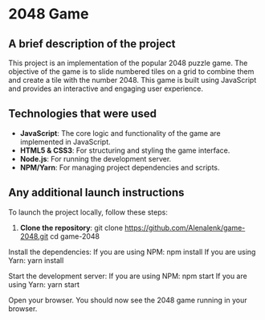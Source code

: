 # 2048 Game

## A brief description of the project

This project is an implementation of the popular 2048 puzzle game. The objective of the game is to slide numbered tiles on a grid to combine them and create a tile with the number 2048. This game is built using JavaScript and provides an interactive and engaging user experience.

## Technologies that were used

- **JavaScript**: The core logic and functionality of the game are implemented in JavaScript.
- **HTML5 & CSS3**: For structuring and styling the game interface.
- **Node.js**: For running the development server.
- **NPM/Yarn**: For managing project dependencies and scripts.

## Any additional launch instructions

To launch the project locally, follow these steps:

1. **Clone the repository**:
   git clone https://github.com/Alenalenk/game-2048.git
   cd game-2048
   
Install the dependencies:
If you are using NPM: npm install
If you are using Yarn: yarn install

Start the development server:
If you are using NPM: npm start
If you are using Yarn: yarn start

Open your browser.
You should now see the 2048 game running in your browser.
